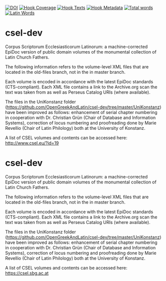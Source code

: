 [![DOI](https://zenodo.org/badge/20778/OpenGreekAndLatin/csel-dev.svg)](https://zenodo.org/badge/latestdoi/20778/OpenGreekAndLatin/csel-dev)
[![Hook Coverage](http://ci.perseids.org/api/hook/v2.0/badges/OpenGreekAndLatin/csel-dev/coverage.svg)](http://ci.perseids.org/repo/OpenGreekAndLatin/csel-dev)
[![Hook Texts](http://ci.perseids.org/api/hook/v2.0/badges/OpenGreekAndLatin/csel-dev/texts.svg)](http://ci.perseids.org/repo/OpenGreekAndLatin/csel-dev)
[![Hook Metadata](http://ci.perseids.org/api/hook/v2.0/badges/OpenGreekAndLatin/csel-dev/metadata.svg)](http://ci.perseids.org/repo/OpenGreekAndLatin/csel-dev)
[![Total words](http://ci.perseids.org/api/hook/v2.0/badges/OpenGreekAndLatin/csel-dev/words.svg)](http://ci.perseids.org/repo/OpenGreekAndLatin/csel-dev)
[![Latin Words](http://ci.perseids.org/api/hook/v2.0/badges/OpenGreekAndLatin/csel-dev/words.svg?lang=lat)](http://ci.perseids.org/repo/OpenGreekAndLatin/csel-dev)

csel-dev
========

Corpus Scriptorum Ecclesiasticorum Latinorum: a machine-corrected EpiDoc version of public domain volumes of the monumental collection of Latin Church Fathers. 

The following information refers to the volume-level XML files that are located in the old-files branch, not in the in master branch.

Each volume is encoded in accordance with the latest EpiDoc standards (CTS-compliant). Each XML file contains a link to the Archive.org scan the text was taken from as well as Perseus Catalog URIs (where available). 

The files in the UniKonstanz folder (https://github.com/OpenGreekAndLatin/csel-dev/tree/master/UniKonstanz) have been improved as follows: enhancement of serial chapter numbering in cooperation with Dr. Christian Grün (Chair of Database and Information Systems), correction of locus numbering and proofreading done by Marie Revellio (Chair of Latin Philology) both at the University of Konstanz.

A list of CSEL volumes and contents can be accessed here: http://www.csel.eu/?id=19


csel-dev
========

Corpus Scriptorum Ecclesiasticorum Latinorum: a machine-corrected EpiDoc version of public domain volumes of the monumental collection of Latin Church Fathers. 

The following information refers to the volume-level XML files that are located in the old-files branch, not in the in master branch.

Each volume is encoded in accordance with the latest EpiDoc standards (CTS-compliant). Each XML file contains a link to the Archive.org scan the text was taken from as well as Perseus Catalog URIs (where available). 

The files in the UniKonstanz folder (https://github.com/OpenGreekAndLatin/csel-dev/tree/master/UniKonstanz) have been improved as follows: enhancement of serial chapter numbering in cooperation with Dr. Christian Grün (Chair of Database and Information Systems), correction of locus numbering and proofreading done by Marie Revellio (Chair of Latin Philology) both at the University of Konstanz.

A list of CSEL volumes and contents can be accessed here: https://csel.sbg.ac.at
